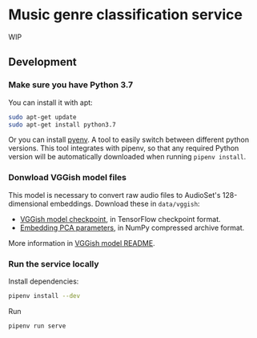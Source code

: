 # Music genre classification service

WIP

## Development

### Make sure you have Python 3.7

You can install it with apt:

```sh
sudo apt-get update
sudo apt-get install python3.7
```

Or you can install [pyenv](https://github.com/pyenv/pyenv). A tool to easily switch between different python versions.
This tool integrates with pipenv, so that any required Python version will be automatically downloaded when running ```pipenv install```.


### Donwload VGGish model files

This model is necessary to convert raw audio files to AudioSet's 128-dimensional embeddings. Download these in `data/vggish`:

* [VGGish model checkpoint](https://storage.googleapis.com/audioset/vggish_model.ckpt),
  in TensorFlow checkpoint format.
* [Embedding PCA parameters](https://storage.googleapis.com/audioset/vggish_pca_params.npz),
  in NumPy compressed archive format.

More information in [VGGish model README](https://github.com/tensorflow/models/tree/master/research/audioset/vggish).


### Run the service locally

Install dependencies:

```sh
pipenv install --dev
```

Run

```sh
pipenv run serve
```
